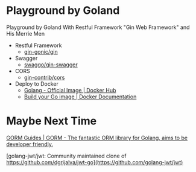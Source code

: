 # Playground by Goland

Playground by Goland With Restful Framework "Gin Web Framework" and His Merrie Men

- Restful Framework
    - [gin-gonic/gin](https://github.com/gin-gonic/gin)
- Swagger
    - [swaggo/gin-swagger](https://github.com/swaggo/gin-swagger)
- CORS
  - [gin-contrib/cors](https://github.com/gin-contrib/cors)
- Deploy to Docker
  -  [Golang - Official Image | Docker Hub](https://hub.docker.com/_/golang)
  -  [Build your Go image | Docker Documentation](https://docs.docker.com/language/golang/build-images/#multi-stage-builds)

# Maybe Next Time

[GORM Guides | GORM - The fantastic ORM library for Golang, aims to be developer friendly.](https://gorm.io/docs/)

[golang-jwt/jwt: Community maintained clone of https://github.com/dgrijalva/jwt-go](https://github.com/golang-jwt/jwt)